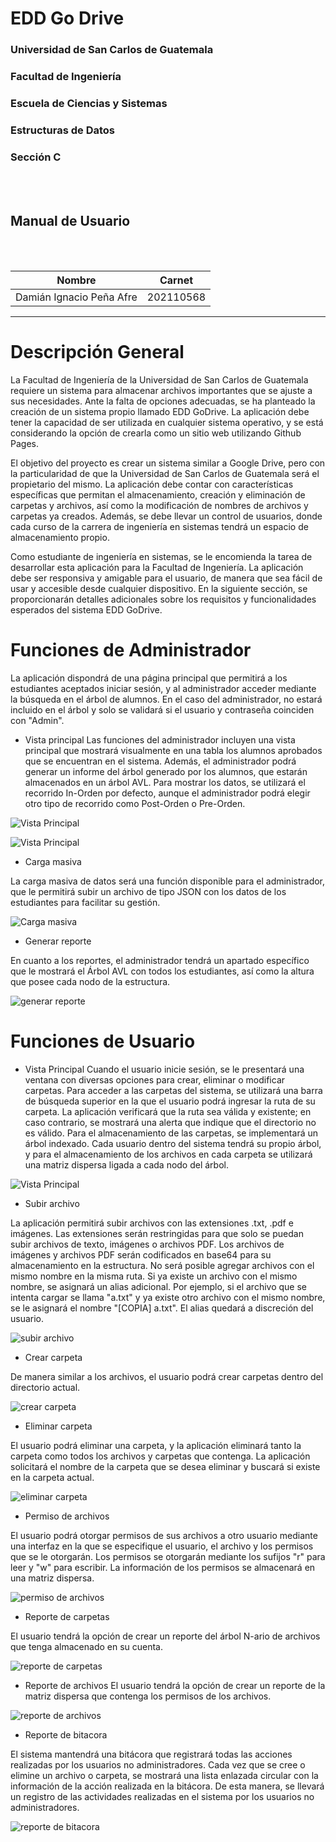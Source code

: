 # **EDD Go Drive**
### Universidad de San Carlos de Guatemala
### Facultad de Ingeniería
### Escuela de Ciencias y Sistemas
### Estructuras de Datos
### Sección C
<br></br>

## **Manual de Usuario**
<br></br>

| Nombre | Carnet | 
| --- | --- |
| Damián Ignacio Peña Afre | 202110568 |
----

# **Descripción General**

La Facultad de Ingeniería de la Universidad de San Carlos de Guatemala requiere un sistema para almacenar archivos importantes que se ajuste a sus necesidades. Ante la falta de opciones adecuadas, se ha planteado la creación de un sistema propio llamado EDD GoDrive. La aplicación debe tener la capacidad de ser utilizada en cualquier sistema operativo, y se está considerando la opción de crearla como un sitio web utilizando Github Pages.

El objetivo del proyecto es crear un sistema similar a Google Drive, pero con la particularidad de que la Universidad de San Carlos de Guatemala será el propietario del mismo. La aplicación debe contar con características específicas que permitan el almacenamiento, creación y eliminación de carpetas y archivos, así como la modificación de nombres de archivos y carpetas ya creados. Además, se debe llevar un control de usuarios, donde cada curso de la carrera de ingeniería en sistemas tendrá un espacio de almacenamiento propio.

Como estudiante de ingeniería en sistemas, se le encomienda la tarea de desarrollar esta aplicación para la Facultad de Ingeniería. La aplicación debe ser responsiva y amigable para el usuario, de manera que sea fácil de usar y accesible desde cualquier dispositivo. En la siguiente sección, se proporcionarán detalles adicionales sobre los requisitos y funcionalidades esperados del sistema EDD GoDrive.

# **Funciones de Administrador**

La aplicación dispondrá de una página principal que permitirá a los estudiantes aceptados iniciar sesión, y al administrador acceder mediante la búsqueda en el árbol de alumnos. En el caso del administrador, no estará incluido en el árbol y solo se validará si el usuario y contraseña coinciden con "Admin".


 * Vista principal
Las funciones del administrador incluyen una vista principal que mostrará visualmente en una tabla los alumnos aprobados que se encuentran en el sistema. Además, el administrador podrá generar un informe del árbol generado por los alumnos, que estarán almacenados en un árbol AVL. Para mostrar los datos, se utilizará el recorrido In-Orden por defecto, aunque el administrador podrá elegir otro tipo de recorrido como Post-Orden o Pre-Orden.

![Vista Principal](./images/1.png)

![Vista Principal](./images/12.png)

 * Carga masiva

La carga masiva de datos será una función disponible para el administrador, que le permitirá subir un archivo de tipo JSON con los datos de los estudiantes para facilitar su gestión.

![Carga masiva](./images/2.png)


 * Generar reporte

En cuanto a los reportes, el administrador tendrá un apartado específico que le mostrará el Árbol AVL con todos los estudiantes, así como la altura que posee cada nodo de la estructura.

![generar reporte](./images/3.png)


# **Funciones de Usuario**

 * Vista Principal
Cuando el usuario inicie sesión, se le presentará una ventana con diversas opciones para crear, eliminar o modificar carpetas. Para acceder a las carpetas del sistema, se utilizará una barra de búsqueda superior en la que el usuario podrá ingresar la ruta de su carpeta. La aplicación verificará que la ruta sea válida y existente; en caso contrario, se mostrará una alerta que indique que el directorio no es válido. Para el almacenamiento de las carpetas, se implementará un árbol indexado. Cada usuario dentro del sistema tendrá su propio árbol, y para el almacenamiento de los archivos en cada carpeta se utilizará una matriz dispersa ligada a cada nodo del árbol.

![Vista Principal](./images/4.png)

 * Subir archivo

La aplicación permitirá subir archivos con las extensiones .txt, .pdf e imágenes. Las extensiones serán restringidas para que solo se puedan subir archivos de texto, imágenes o archivos PDF. Los archivos de imágenes y archivos PDF serán codificados en base64 para su almacenamiento en la estructura. No será posible agregar archivos con el mismo nombre en la misma ruta. Si ya existe un archivo con el mismo nombre, se asignará un alias adicional. Por ejemplo, si el archivo que se intenta cargar se llama "a.txt" y ya existe otro archivo con el mismo nombre, se le asignará el nombre "[COPIA] a.txt". El alias quedará a discreción del usuario.

![subir archivo](./images/5.png)


 * Crear carpeta

De manera similar a los archivos, el usuario podrá crear carpetas dentro del directorio actual.

![crear carpeta](./images/6.png)

 * Eliminar carpeta

El usuario podrá eliminar una carpeta, y la aplicación eliminará tanto la carpeta como todos los archivos y carpetas que contenga. La aplicación solicitará el nombre de la carpeta que se desea eliminar y buscará si existe en la carpeta actual.

![eliminar carpeta](./images/7.png)

 * Permiso de archivos

El usuario podrá otorgar permisos de sus archivos a otro usuario mediante una interfaz en la que se especifique el usuario, el archivo y los permisos que se le otorgarán. Los permisos se otorgarán mediante los sufijos "r" para leer y "w" para escribir. La información de los permisos se almacenará en una matriz dispersa.

![permiso de archivos](./images/8.png)

 * Reporte de carpetas

 El usuario tendrá la opción de crear un reporte del árbol N-ario de archivos que tenga almacenado en su cuenta.
 
 ![reporte de carpetas](./images/9.png)

 * Reporte de archivos
 El usuario tendrá la opción de crear un reporte de la matriz dispersa que contenga los permisos de los archivos.

![reporte de archivos](./images/10.png)

 * Reporte de bitacora

 El sistema mantendrá una bitácora que registrará todas las acciones realizadas por los usuarios no administradores. Cada vez que se cree o elimine un archivo o carpeta, se mostrará una lista enlazada circular con la información de la acción realizada en la bitácora. De esta manera, se llevará un registro de las actividades realizadas en el sistema por los usuarios no administradores.

 ![reporte de bitacora](./images/11.png)